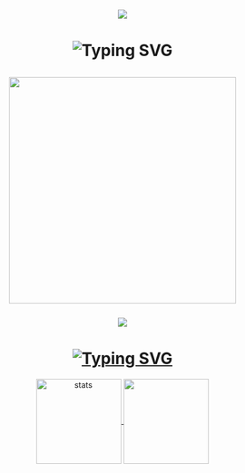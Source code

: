 <h1 align="center"> </CARTELFX>  

 <h2 align="center">
 <img src="https://skillicons.dev/icons?i=js,html,css,nodejs,mysql,php,mongo&theme=dark" />
 </h2>

<h1 align="center"><img src="https://readme-typing-svg.herokuapp.com?font=Pacifico&pause=1000&color=326EFF&background=69FF2000&center=true&vCenter=true&repeat=false&width=435&lines=+My+Discord" alt="Typing SVG" /></h1>

<h2 align="center">
 <a href="https://discord.com/users/719117042904727635"><img  width="400px" src="https://lanyard.kyrie25.me/api/719117042904727635?decoration=true&useDisplayName=true&animationDuration=2s&waveColor=3256a8&imgStyle=square&imgBorderRadius=16px&bg=DD272700&idleMessage=cartelfx"></a>
<br> </br>
<a href="https://open.spotify.com/user/vwuht447wffml59xtfokakivv" align="center"> <img align="center" src="https://spotify-github-profile.vercel.app/api/view?uid=31twqnla6m7uambjedvli2olzkm4&cover_image=true&theme=default&show_offline=false&background_color=121212&interchange=false">
 </h2>

<h1 align="center"><img src="https://readme-typing-svg.herokuapp.com?font=Pacifico&pause=1000&color=f0f0f0&background=69FF2000&center=true&vCenter=true&repeat=false&width=435&lines=+Github+Stat's+" alt="Typing SVG" /></h1>
<p align="center">
   <img src="https://github-readme-stats.vercel.app/api?username=cartelfx&count_private=true&show_icons=true&theme=midnight-purple&hide_border=true" width="%150" height="150px" alt="stats" align="center" />
   <img src="https://github-readme-stats.vercel.app/api/top-langs/?username=cartelfx&layout=compact&show_icons=true&theme=midnight-purple&hide_border=true"width="%100" height="150px" align="center" />
